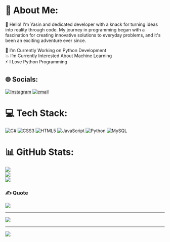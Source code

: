 # 💫 About Me:
👋 Hello! I'm Yasin and dedicated developer with a knack for turning ideas into reality through code. My journey in programming began with a fascination for creating innovative solutions to everyday problems, and it's been an exciting adventure ever since.

🔭 I’m Currently Working on Python Development<br>💥 I’m Currently Interested About Machine Learning<br>⚡ I Love Python Programming

## 🌐 Socials:
[![Instagram](https://img.shields.io/badge/Instagram-%23E4405F.svg?logo=Instagram&logoColor=white)](https://instagram.com/org_ya30in) [![email](https://img.shields.io/badge/Email-D14836?logo=gmail&logoColor=white)](mailto:yasinghahremani96@gmail.com) 

# 💻 Tech Stack:
![C#](https://img.shields.io/badge/c%23-%23239120.svg?style=for-the-badge&logo=csharp&logoColor=white) ![CSS3](https://img.shields.io/badge/css3-%231572B6.svg?style=for-the-badge&logo=css3&logoColor=white) ![HTML5](https://img.shields.io/badge/html5-%23E34F26.svg?style=for-the-badge&logo=html5&logoColor=white) ![JavaScript](https://img.shields.io/badge/javascript-%23323330.svg?style=for-the-badge&logo=javascript&logoColor=%23F7DF1E) ![Python](https://img.shields.io/badge/python-3670A0?style=for-the-badge&logo=python&logoColor=ffdd54) ![MySQL](https://img.shields.io/badge/mysql-4479A1.svg?style=for-the-badge&logo=mysql&logoColor=white)
# 📊 GitHub Stats:
![](https://github-readme-stats.vercel.app/api?username=Yasin-Ghahremani&theme=dark&hide_border=false&include_all_commits=false&count_private=false)<br/>
![](https://nirzak-streak-stats.vercel.app/?user=Yasin-Ghahremani&theme=dark&hide_border=false)<br/>
![](https://github-readme-stats.vercel.app/api/top-langs/?username=Yasin-Ghahremani&theme=dark&hide_border=false&include_all_commits=false&count_private=false&layout=compact)


### ✍️ Quote
![](https://quotes-github-readme.vercel.app/api?type=vetical&theme=radical)

---
[![](https://visitcount.itsvg.in/api?id=Yasin-Ghahremani&icon=0&color=0)](https://visitcount.itsvg.in)

<!-- Proudly created with GPRM ( https://gprm.itsvg.in ) -->

---
[![](https://visitcount.itsvg.in/api?id=Yasin-Ghahremani&icon=0&color=0)](https://visitcount.itsvg.in)

<!-- Proudly created with GPRM ( https://gprm.itsvg.in ) -->
